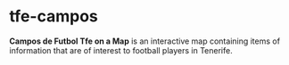tfe-campos
============

**Campos de Futbol Tfe on a Map** is an interactive map containing items of information
that are of interest to football players in Tenerife. 
